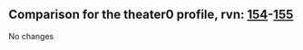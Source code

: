 ## Comparison for the theater0 profile, rvn: [154](https://github.com/PRO100KatYT/FortniteProfileRevisions/tree/main/profiles/theater0/154%20theater0.json)-[155](https://github.com/PRO100KatYT/FortniteProfileRevisions/tree/main/profiles/theater0/155%20theater0.json)

No changes
